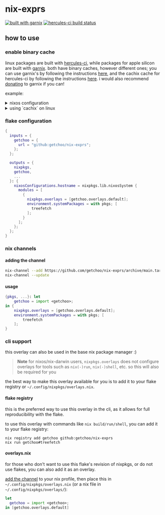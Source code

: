 # nix-exprs

[![built with garnix](https://img.shields.io/badge/Built_with-Garnix-blue?style=flat-square&logo=nixos&link=https%3A%2F%2Fgarnix.io)](https://garnix.io)
[![hercules-ci build status](https://img.shields.io/badge/dynamic/json?url=https%3A%2F%2Fapi.github.com%2Frepos%2Fgetchoo%2Fnix-exprs%2Fcommits%2Fmain%2Fstatus&query=state&style=flat-square&logo=github&label=hercules-ci%20build%20status&color=8F97CB)](https://hercules-ci.com/)

## how to use

### enable binary cache

linux packages are built with [hercules-ci](https://hercules-ci.com/), while packages for apple silicon 
are built with [garnix](https://garnix.io/). both have binary caches, however different ones; you can use
garnix's by following the instructions [here](https://garnix.io/docs/caching), and the cachix cache for
hercules-ci by following the instructions [here](https://app.cachix.org/cache/getchoo#pull). i would also recommend
[donating](https://opencollective.com/garnix_io) to garnix if you can!

example:

<details>
<summary>nixos configuration</summary>

```nix
{
  nix.settings = {
    trusted-substituters = [
      "https://cache.garnix.io"
      "https://getchoo.cachix.org"
    ];

    trusted-public-keys = [
      "cache.garnix.io:CTFPyKSLcx5RMJKfLo5EEPUObbA78b0YQ2DTCJXqr9g="
      "getchoo.cachix.org-1:ftdbAUJVNaFonM0obRGgR5+nUmdLMM+AOvDOSx0z5tE="
    ];
  }
}
```

</details>

<details>
<summary>using `cachix` on linux</summary>

```bash
nix run nixpkgs#cachix -- use getchoo
```

</details>

### flake configuration

```nix
{
  inputs = {
    getchoo = {
      url = "github:getchoo/nix-exprs";
    };
  };

  outputs = {
    nixpkgs,
    getchoo,
    ...
  }: {
    nixosConfigurations.hostname = nixpkgs.lib.nixosSystem {
      modules = [
        {
          nixpkgs.overlays = [getchoo.overlays.default];
          environment.systemPackages = with pkgs; [
            treefetch
          ];
        }
      ];
    };
  };
}
```

### nix channels

#### adding the channel

```bash
nix-channel --add https://github.com/getchoo/nix-exprs/archive/main.tar.gz getchoo
nix-channel --update
```

#### usage

```nix
{pkgs, ...}: let
    getchoo = import <getchoo>;
in {
    nixpkgs.overlays = [getchoo.overlays.default];
    environment.systemPackages = with pkgs; [
        treefetch
    ];
}
```

### cli support

this overlay can also be used in the base nix package manager :)

> **Note**
> for nixos/nix-darwin users, `nixpkgs.overlays` does not configure
> overlays for tools such as `nix(-)run`, `nix(-)shell`, etc. so this
> will also be required for you

the best way to make this overlay available for you is to
add it to your flake registry or `~/.config/nixpkgs/overlays.nix`.

#### flake registry

this is the preferred way to use this overlay in the cli, as it allows
for full reproducibility with the flake.

to use this overlay with commands like `nix build/run/shell`, you can
add it to your flake registry:

```shell
nix registry add getchoo github:getchoo/nix-exprs
nix run getchoo#treefetch
```

#### overlays.nix

for those who don't want to use this flake's revision of nixpkgs,
or do not use flakes, you can also add it as an overlay.

[add the channel](#adding-the-channel) to your nix profile, then place
this in `~/.config/nixpkgs/overlays.nix` (or a nix file in `~/.config/nixpkgs/overlays/`):

```nix
let
  getchoo = import <getchoo>;
in [getchoo.overlays.default]
```
